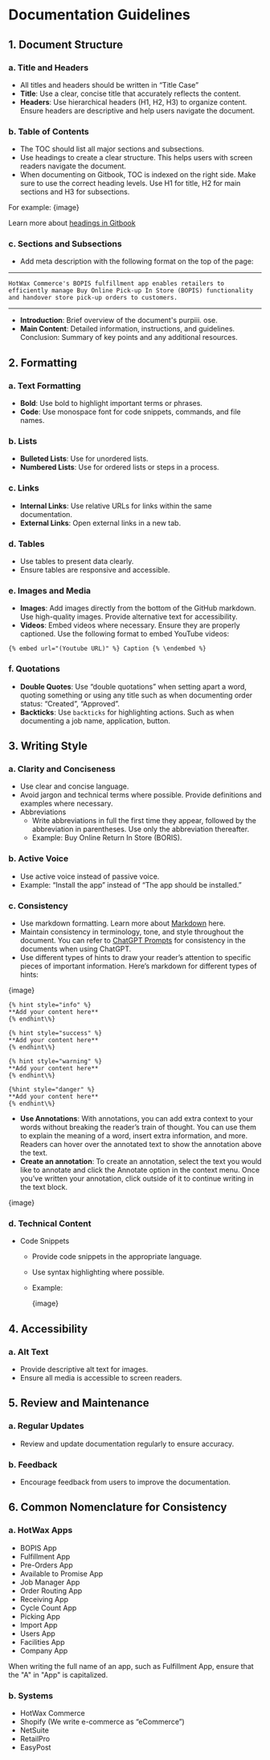 # Documentation Guidelines

## 1. Document Structure

### a. Title and Headers

- All titles and headers should be written in “Title Case”
- **Title**: Use a clear, concise title that accurately reflects the content.
- **Headers**: Use hierarchical headers (H1, H2, H3) to organize content. Ensure headers are descriptive and help users navigate the document.

### b. Table of Contents

- The TOC should list all major sections and subsections.
- Use headings to create a clear structure. This helps users with screen readers navigate the document.
- When documenting on Gitbook, TOC is indexed on the right side. Make sure to use the correct heading levels. Use H1 for title, H2 for main sections and H3 for subsections.

For example:
{image}

Learn more about [headings in Gitbook](https://docs.gitbook.com/content-editor/blocks/heading)

### c. Sections and Subsections
- Add meta description with the following format on the top of the page:
---
  ```description: >-
  HotWax Commerce's BOPIS fulfillment app enables retailers to efficiently manage Buy Online Pick-up In Store (BOPIS) functionality and handover store pick-up orders to customers.
```
---

- **Introduction**: Brief overview of the document's purpiii.  ose.
- **Main Content**: Detailed information, instructions, and guidelines.
Conclusion: Summary of key points and any additional resources.


## 2. Formatting

### a. Text Formatting
- **Bold**: Use bold to highlight important terms or phrases.
- **Code**: Use monospace font for code snippets, commands, and file names.

### b. Lists
- **Bulleted Lists**: Use for unordered lists.
- **Numbered Lists**: Use for ordered lists or steps in a process.

### c. Links
- **Internal Links**: Use relative URLs for links within the same documentation.
- **External Links**: Open external links in a new tab.

### d. Tables
- Use tables to present data clearly.
- Ensure tables are responsive and accessible.

### e. Images and Media
- **Images**: Add images directly from the bottom of the GitHub markdown. Use high-quality images. Provide alternative text for accessibility.
- **Videos**: Embed videos where necessary. Ensure they are properly captioned. Use the following format to embed YouTube videos:
 
 ```{% embed url="(Youtube URL)" %} Caption {% \endembed %}```

### f. Quotations
- **Double Quotes**: Use “double quotations” when setting apart a word, quoting something or using any title such as when documenting order status: “Created”, “Approved”.
- **Backticks**: Use `backticks` for highlighting actions. Such as when documenting a job name, application, button.

## 3. Writing Style

### a. Clarity and Conciseness
- Use clear and concise language.
- Avoid jargon and technical terms where possible. Provide definitions and examples where necessary.
- Abbreviations
  - Write abbreviations in full the first time they appear, followed by the abbreviation in parentheses. Use only the abbreviation thereafter.
  - Example: Buy Online Return In Store (BORIS).

### b. Active Voice
- Use active voice instead of passive voice.
- Example: “Install the app” instead of “The app should be installed.”

### c. Consistency
- Use markdown formatting. Learn more about [Markdown](https://www.markdownguide.org/extended-syntax/) here.
- Maintain consistency in terminology, tone, and style throughout the document. You can refer to [ChatGPT Prompts](https://docs.google.com/document/d/1z2M_wKWS4N3_XkwD5HxwDOzm2xhFKjgHNGObZVKtGH4/edit) for consistency in the documents when using ChatGPT.
- Use different types of hints to draw your reader’s attention to specific pieces of important information. Here’s markdown for different types of hints:

{image}

  ```
  {% hint style="info" %}
  **Add your content here**
  {% endhint\%}

  {% hint style="success" %}
  **Add your content here**
  {% endhint\%}

  {% hint style="warning" %}
  **Add your content here**
  {% endhint\%}

  {%hint style="danger" %}
  **Add your content here**
  {% endhint\%}
  ```

- **Use Annotations**: With annotations, you can add extra context to your words without breaking the reader’s train of thought. You can use them to explain the meaning of a word, insert extra information, and more. Readers can hover over the annotated text to show the annotation above the text.
- **Create an annotation**: To create an annotation, select the text you would like to annotate and click the Annotate option in the context menu. Once you’ve written your annotation, click outside of it to continue writing in the text block.

{image}

### d. Technical Content

- Code Snippets
  - Provide code snippets in the appropriate language.
  - Use syntax highlighting where possible.
  - Example:
	
	{image}

## 4. Accessibility
### a. Alt Text
- Provide descriptive alt text for images.
- Ensure all media is accessible to screen readers.

## 5. Review and Maintenance
### a. Regular Updates
- Review and update documentation regularly to ensure accuracy.

### b. Feedback
- Encourage feedback from users to improve the documentation.

## 6. Common Nomenclature for Consistency

### a. HotWax Apps
- BOPIS App
- Fulfillment App
- Pre-Orders App
- Available to Promise App
- Job Manager App
- Order Routing App
- Receiving App
- Cycle Count App
- Picking App
- Import App
- Users App
- Facilities App
- Company App

When writing the full name of an app, such as Fulfillment App, ensure that the "A" in "App" is capitalized.

### b. Systems
- HotWax Commerce
- Shopify (We write e-commerce as “eCommerce”)
- NetSuite
- RetailPro
- EasyPost










